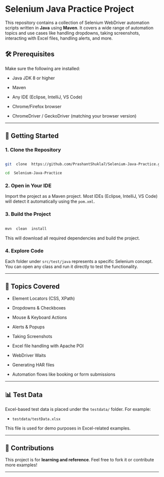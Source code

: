 
# Selenium Java Practice Project

  

This repository contains a collection of Selenium WebDriver automation scripts written in **Java** using **Maven**. It covers a wide range of automation topics and use cases like handling dropdowns, taking screenshots, interacting with Excel files, handling alerts, and more.


  

## 🛠️ Prerequisites

  

Make sure the following are installed:

  

- Java JDK 8 or higher

- Maven

- Any IDE (Eclipse, IntelliJ, VS Code)

- Chrome/Firefox browser

- ChromeDriver / GeckoDriver (matching your browser version)

  

---

  

## 🚀 Getting Started

  

### 1. Clone the Repository

  

```bash

git  clone  https://github.com/PrashantShukla7/Selenium-Java-Practice.git

cd  Selenium-Java-Practice

```

  

### 2. Open in Your IDE

  

Import the project as a Maven project. Most IDEs (Eclipse, IntelliJ, VS Code) will detect it automatically using the `pom.xml`.

  

### 3. Build the Project

  

```bash

mvn  clean  install

```

  

This will download all required dependencies and build the project.

  

### 4. Explore Code

  

Each folder under `src/test/java` represents a specific Selenium concept. You can open any class and run it directly to test the functionality.

  

---

  

## 🧪 Topics Covered

  

- Element Locators (CSS, XPath)

- Dropdowns & Checkboxes

- Mouse & Keyboard Actions

- Alerts & Popups

- Taking Screenshots

- Excel file handling with Apache POI

- WebDriver Waits

- Generating HAR files

- Automation flows like booking or form submissions

  

---

  

## 📊 Test Data

  

Excel-based test data is placed under the `testdata/` folder. For example:

-  `testdata/testData.xlsx`

  

This file is used for demo purposes in Excel-related examples.

  

---

  

## 🙌 Contributions

  

This project is for **learning and reference**. Feel free to fork it or contribute more examples!

  

---

  